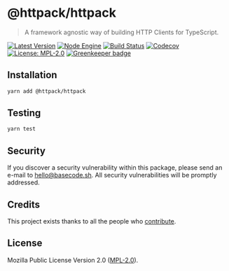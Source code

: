 # @httpack/httpack

> A framework agnostic way of building HTTP Clients for TypeScript.

[![Latest Version](https://badgen.now.sh/npm/v/@httpack/httpack)](https://www.npmjs.com/package/@httpack/httpack)
[![Node Engine](https://badgen.now.sh/npm/node/@httpack/httpack)](https://www.npmjs.com/package/@httpack/httpack)
[![Build Status](https://badgen.now.sh/circleci/github/@httpack/httpack)](https://circleci.com/gh/@httpack/httpack)
[![Codecov](https://badgen.now.sh/codecov/c/github/@httpack/httpack)](https://codecov.io/gh/@httpack/httpack)
[![License: MPL-2.0](https://badgen.now.sh/badge/license/MPL-2.0/green)](https://mozilla.org/MPL/2.0/) [![Greenkeeper badge](https://badges.greenkeeper.io/httpack/httpack.svg)](https://greenkeeper.io/)

## Installation

```bash
yarn add @httpack/httpack
```

## Testing

```bash
yarn test
```

## Security

If you discover a security vulnerability within this package, please send an e-mail to hello@basecode.sh. All security vulnerabilities will be promptly addressed.

## Credits

This project exists thanks to all the people who [contribute](../../contributors).

## License

Mozilla Public License Version 2.0 ([MPL-2.0](./LICENSE)).
